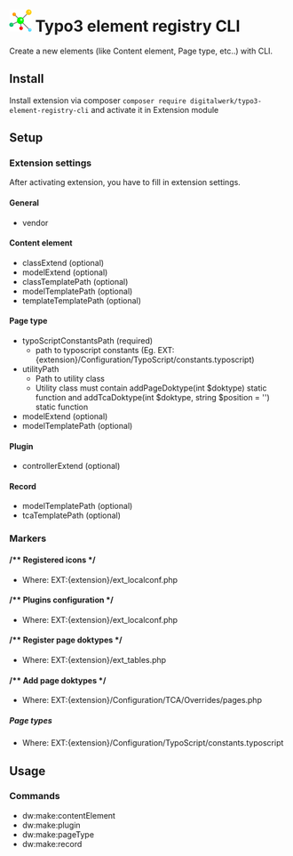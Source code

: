 # <img src="https://github.com/samo-mihal/typo3-element-registry-cli/raw/master/Resources/Public/Icons/Extension.svg?sanitize=true" width="40" height="40"/> Typo3 element registry CLI
Create a new elements (like Content element, Page type, etc..) with CLI.

## Install
Install extension via composer `composer require digitalwerk/typo3-element-registry-cli` and activate it in Extension module

## Setup
### Extension settings
After activating extension, you have to fill in extension settings.

#### General
- vendor

#### Content element
- classExtend (optional)
- modelExtend (optional)
- classTemplatePath (optional)
- modelTemplatePath (optional)
- templateTemplatePath (optional)

#### Page type
- typoScriptConstantsPath (required)
  - path to typoscript constants (Eg. EXT:{extension}/Configuration/TypoScript/constants.typoscript)
- utilityPath
    - Path to utility class
    - Utility class must contain addPageDoktype(int $doktype) static function and addTcaDoktype(int $doktype, string $position = '') static function
- modelExtend (optional)
- modelTemplatePath (optional)

#### Plugin
- controllerExtend (optional)

#### Record
- modelTemplatePath (optional)
- tcaTemplatePath (optional)

### Markers
#### /** Registered icons */
- Where: EXT:{extension}/ext_localconf.php

#### /** Plugins configuration */
- Where: EXT:{extension}/ext_localconf.php

#### /** Register page doktypes */
- Where: EXT:{extension}/ext_tables.php

#### /** Add page doktypes */
- Where: EXT:{extension}/Configuration/TCA/Overrides/pages.php

##### Page types
- Where: EXT:{extension}/Configuration/TypoScript/constants.typoscript

## Usage
### Commands
- dw:make:contentElement
- dw:make:plugin
- dw:make:pageType
- dw:make:record